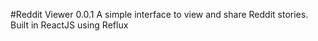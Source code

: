 #Reddit Viewer 0.0.1
A simple interface to view and share Reddit stories. Built in ReactJS using Reflux
